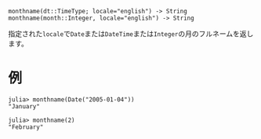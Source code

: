 ```
monthname(dt::TimeType; locale="english") -> String
monthname(month::Integer, locale="english") -> String
```

指定された`locale`で`Date`または`DateTime`または`Integer`の月のフルネームを返します。

# 例

```jldoctest
julia> monthname(Date("2005-01-04"))
"January"

julia> monthname(2)
"February"
```
